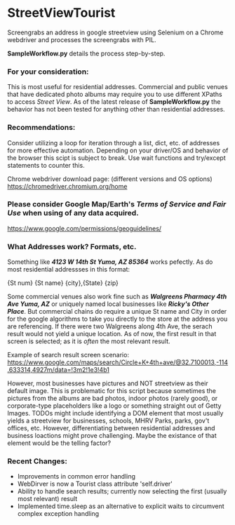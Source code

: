 # StreetViewTourist
Screengrabs an address in google streetview using Selenium on a Chrome webdriver and processes the screengrabs with PIL. 

**SampleWorkflow.py** details the process step-by-step.

### For your consideration:
This is most useful for residential addresses. Commercial and public venues that have dedicated photo albums may require you to use different XPaths to access *Street View*. As of the latest release of **SampleWorkflow.py** the behavior has not been tested for anything other than residential addresses.

### Recommendations:
Consider utilizing a loop for iteration through a list, dict, etc. of addresses for more effective automation. Depending on your driver/OS and behavior of the browser this scipt is subject to break. Use wait functions and try/except statements to counter this.

Chrome webdriver download page: (different versions and OS options)
https://chromedriver.chromium.org/home

### Please consider Google Map/Earth's *Terms of Service and Fair Use* when using of any data acquired.
https://www.google.com/permissions/geoguidelines/

### What Addresses work? Formats, etc.
Something like ***4123 W 14th St Yuma, AZ 85364*** works pefectly. As do most residential addressses in this format:

{St num} {St name} {city},{State} {zip}

Some commercial venues also work fine such as ***Walgreens Pharmacy 4th Ave Yuma, AZ*** or uniquely named local businesses like ***Ricky's Other Place***. But commercial chains do require a unique St name and City in order for the google algorithms to take you directly to the store at the address you are referencing. If there were two Walgreens along 4th Ave, the serach result would not yield a unique location. As of now, the first result in that screen is selected; as it is *often* the most relevant result. 

Example of search result screen scenario: https://www.google.com/maps/search/Circle+K+4th+ave/@32.7100013,-114.633314,4927m/data=!3m2!1e3!4b1

However, most businesses have pictures and NOT streetview as their default image. This is problematic for this script because sometimes the pictures from the albums are bad photos, indoor photos (rarely good), or corporate-type placeholders like a logo or something straight out of Getty Images. TODOs might include identifying a DOM element that most usually yields a streetview for businesses, schools, MHRV Parks, parks, gov't offices, etc. However, differentiating between residential addresses and business loactions might prove challenging. Maybe the existance of that element would be the telling factor?

### Recent Changes:
- Improvements in common error handling
- WebDirver is now a Tourist class attribute 'self.driver'
- Ability to handle search results; currently now selecting the first (usually most relevant) result
- Implemented time.sleep as an alternative to explicit waits to circumvent complex exception handling

